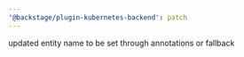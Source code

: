 ```yaml
---
'@backstage/plugin-kubernetes-backend': patch
---
```


updated entity name to be set through annotations or fallback
